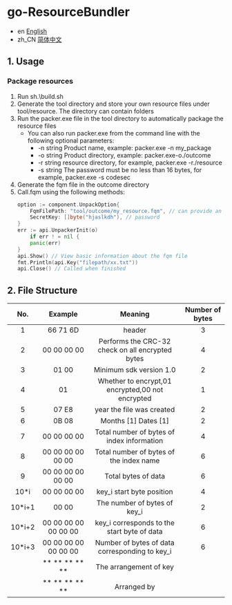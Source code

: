 ﻿# go-ResourceBundler
- en [English](README.md)
- zh_CN [简体中文](README_cn.md)
## 1. Usage
### Package resources
1. Run sh.\build.sh
2. Generate the tool directory and store your own resource files under tool/resource. The directory can contain folders
3. Run the packer.exe file in the tool directory to automatically package the resource files
   - You can also run packer.exe from the command line with the following optional parameters:
     -   -n string
     Product name, example: packer.exe -n my_package
     -  -o string
     Product directory, example: packer.exe-o./outcome
     -  -r string
     resource directory, for example, packer.exe -r./resource
     -  -s string
The password must be no less than 16 bytes, for example, packer.exe -s codesec
1. Generate the fqm file in the outcome directory
2. Call.fqm using the following methods:
    ```go
    option := component.UnpackOption{
        FqmFilePath: "tool/outcome/my_resource.fqm", // can provide an absolute or relative directory
        SecretKey: []byte("hjaslkdh"), // password
    }
    err := api.UnpackerInit(o)
        if err ! = nil {
        panic(err)
    }
    api.Show() // View basic information about the fqm file
    fmt.Println(api.Key("filepath/xx.txt"))
    api.Close() // Called when finished
    ```
## 2. File Structure

| No. | Example | Meaning | Number of bytes |
|:-:|:-:|:-:|:-:|
|1|66 71 6D| header |3|
|2|00 00 00 00| Performs the CRC-32 check on all encrypted bytes |4|
|3|01 00| Minimum sdk version 1.0|2|
|4|01| Whether to encrypt,01 encrypted,00 not encrypted |1|
|5|07 E8| year the file was created |2|
|6|0B 08| Months [1] Dates [1]|2|
|7|00 00 00 00| Total number of bytes of index information |4|
|8|00 00 00 00 00 00| Total number of bytes of the index name |6|
|9|00 00 00 00 00 00| Total bytes of data |6|
|10*i|00 00 00 00|key_i start byte position |4|
|10*i+1|00 00| The number of bytes of key_i |2|
|10*i+2|00 00 00 00 00 00 00|key_i corresponds to the start byte of data |6|
|10*i+3|00 00 00 00 00 00 00| Number of bytes of data corresponding to key_i |6|
||** ** ** ** **|The arrangement of key ||
||** ** ** ** **| Arranged by ||